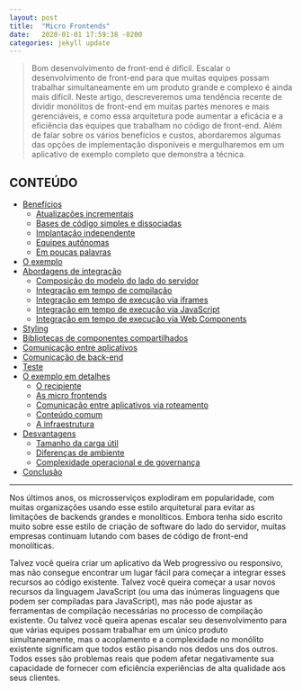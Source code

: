 ```yaml
---
layout: post
title:  "Micro Frontends"
date:   2020-01-01 17:59:38 -0200
categories: jekyll update
---
```



>Bom desenvolvimento de front-end é difícil. Escalar o desenvolvimento de front-end para que muitas equipes possam trabalhar simultaneamente em um produto grande e complexo é ainda mais difícil. Neste artigo, descreveremos uma tendência recente de dividir monólitos de front-end em muitas partes menores e mais gerenciáveis, e como essa arquitetura pode aumentar a eficácia e a eficiência das equipes que trabalham no código de front-end. Além de falar sobre os vários benefícios e custos, abordaremos algumas das opções de implementação disponíveis e mergulharemos em um aplicativo de exemplo completo que demonstra a técnica.

## CONTEÚDO

- [Benefícios]()
    - [Atualizações incrementais]()
    - [Bases de código simples e dissociadas]()
    - [Implantação independente]()
    - [Equipes autônomas]()
    - [Em poucas palavras]()
- [O exemplo]()
- [Abordagens de integração]()
    - [Composição do modelo do lado do servidor]()
    - [Integração em tempo de compilação]()
    - [Integração em tempo de execução via iframes]()
    - [Integração em tempo de execução via JavaScript]()
    - [Integração em tempo de execução via Web Components]()
- [Styling]()
- [Bibliotecas de componentes compartilhados]()
- [Comunicação entre aplicativos]()
- [Comunicação de back-end]()
- [Teste]()
- [O exemplo em detalhes]()
    - [O recipiente]()
    - [As micro frontends]()
    - [Comunicação entre aplicativos via roteamento]()
    - [Conteúdo comum]()
    - [A infraestrutura]()
- [Desvantagens]()
    - [Tamanho da carga útil]()
    - [Diferenças de ambiente]()
    - [Complexidade operacional e de governança]()
- [Conclusão]()

---

Nos últimos anos, os microsserviços explodiram em popularidade, com muitas organizações usando esse estilo arquitetural para evitar as limitações de backends grandes e monolíticos. Embora tenha sido escrito muito sobre esse estilo de criação de software do lado do servidor, muitas empresas continuam lutando com bases de código de front-end monolíticas.

Talvez você queira criar um aplicativo da Web progressivo ou responsivo, mas não consegue encontrar um lugar fácil para começar a integrar esses recursos ao código existente. Talvez você queira começar a usar novos recursos da linguagem JavaScript (ou uma das inúmeras linguagens que podem ser compiladas para JavaScript), mas não pode ajustar as ferramentas de compilação necessárias no processo de compilação existente. Ou talvez você queira apenas escalar seu desenvolvimento para que várias equipes possam trabalhar em um único produto simultaneamente, mas o acoplamento e a complexidade no monólito existente significam que todos estão pisando nos dedos uns dos outros. Todos esses são problemas reais que podem afetar negativamente sua capacidade de fornecer com eficiência experiências de alta qualidade aos seus clientes.


